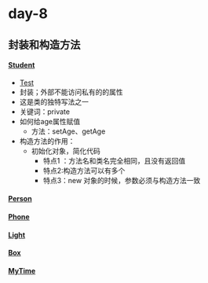 # day-8
## 封装和构造方法
#### [Student](https://github.com/ShenShizhe/java-programme/blob/main/java/day-8/Student.java)
- [Test](https://github.com/ShenShizhe/java-programme/blob/main/java/day-8/Test.java)
- 封装；外部不能访问私有的的属性
- 这是类的独特写法之一
- 关键词：private
- 如何给age属性赋值
  - 方法：setAge、getAge
- 构造方法的作用：
   - 初始化对象，简化代码
      - 特点1 ：方法名和类名完全相同，且没有返回值
      - 特点2:构造方法可以有多个
      - 特点3：new 对象的时候，参数必须与构造方法一致
#### [Person](https://github.com/ShenShizhe/java-programme/blob/main/java/day-8/Person.java)  
#### [Phone](https://github.com/ShenShizhe/java-programme/blob/main/java/day-8/Phone.java)
#### [Light]()
#### [Box]()
#### [MyTime]()

